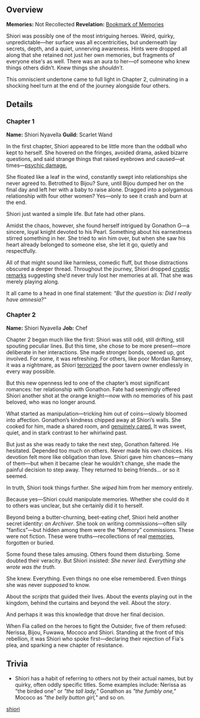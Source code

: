 <!-- title: Shiori Nyavella -->
<!-- quote: I don't know what to say. I think if I say too much, it'll change everything. -->
<!-- chapters: -1 -->
<!-- images: (Shiori's Chapter 1 Profile), (Shiori investigating a dungeon along with others), (Shiori's Chapter 2 Profile), (Shiori in the "Monster" MV), (Shiori turning against Fia in Chapter 2's Ending) -->
<!-- model: false -->

## Overview

**Memories:** Not Recollected
**Revelation:** [Bookmark of Memories](#entry:bookmark-of-memories-entry)

Shiori was possibly one of the most intriguing heroes. Weird, quirky, unpredictable—her surface was all eccentricities, but underneath lay secrets, depth, and a quiet, unnerving awareness. Hints were dropped all along that she retained not just her own memories, but fragments of everyone else's as well. There was an aura to her—of someone who knew things others didn’t. Knew things she _shouldn’t_.

This omniscient undertone came to full light in Chapter 2, culminating in a shocking heel turn at the end of the journey alongside four others.

## Details

### Chapter 1

**Name:** Shiori Nyavella
**Guild:** Scarlet Wand

In the first chapter, Shiori appeared to be little more than the oddball who kept to herself. She hovered on the fringes, avoided drama, asked bizarre questions, and said strange things that raised eyebrows and caused—at times—[psychic damage.](https://www.youtube.com/live/LTIq_0ykLVA?feature=shared&t=8760)

She floated like a leaf in the wind, constantly swept into relationships she never agreed to. Betrothed to Bijou? Sure, until Bijou dumped her on the final day and left her with a baby to raise alone. Dragged into a polygamous relationship with four other women? Yes—only to see it crash and burn at the end.

Shiori just wanted a simple life. But fate had other plans.

Amidst the chaos, however, she found herself intrigued by Gonathon G—a sincere, loyal knight devoted to his Pearl. Something about his earnestness stirred something in her. She tried to win him over, but when she saw his heart already belonged to someone else, she let it go, quietly and respectfully.

All of that might sound like harmless, comedic fluff, but those distractions obscured a deeper thread. Throughout the journey, Shiori dropped [cryptic remarks](https://www.youtube.com/live/dTf0g5tqzBU?si=Tv8iBK5Q96G63XiA&t=6689) suggesting she’d never truly lost her memories at all. That she was merely playing along.

It all came to a head in one final statement:
_“But the question is: Did I really have amnesia?”_

### Chapter 2

**Name:** Shiori Nyavella
**Job:** Chef

Chapter 2 began much like the first: Shiori was still odd, still drifting, still spouting peculiar lines. But this time, she chose to be more present—more deliberate in her interactions. She made stronger bonds, opened up, got involved. For some, it was refreshing. For others, like poor Mordan Ramsey, it was a nightmare, as Shiori [terrorized](https://www.youtube.com/live/zCWoxMbOZPk?si=Y_mj_z_Qpgx2OJKj&t=11795) the poor tavern owner endlessly in every way possible.

But this new openness led to one of the chapter’s most significant romances: her relationship with Gonathon. Fate had seemingly offered Shiori another shot at the orange knight—now with no memories of his past beloved, who was no longer around.

What started as manipulation—tricking him out of coins—slowly bloomed into affection. Gonathon’s kindness chipped away at Shiori’s walls. She cooked for him, made a shared room, and [genuinely cared.](https://www.youtube.com/live/gVAtGMLBJos?si=GgmAIeHBDZrl4Pmq&t=7857) It was sweet, quiet, and in stark contrast to her whirlwind past.

But just as she was ready to take the next step, Gonathon faltered. He hesitated. Depended too much on others. Never made his own choices. His devotion felt more like obligation than love. Shiori gave him chances—many of them—but when it became clear he wouldn't change, she made the painful decision to step away. They returned to being friends… or so it seemed.

In truth, Shiori took things further. She _wiped_ him from her memory entirely.

Because yes—Shiori could manipulate memories. Whether she could do it to others was unclear, but she certainly did it to herself.

Beyond being a butter-churning, beet-eating chef, Shiori held another secret identity: _an Archiver_. She took on writing commissions—often silly "fanfics"—but hidden among them were the “Memory” commissions. These were not fiction. These were truths—recollections of real [memories,](https://www.youtube.com/live/tJ_YXGE3o2w?si=7ajFqe3fWIHtWYs2&t=11107) forgotten or buried.

Some found these tales amusing. Others found them disturbing. Some doubted their veracity. But Shiori insisted: _She never lied. Everything she wrote was the truth._

She knew.
Everything.
Even things no one else remembered.
Even things she was never _supposed_ to know.

About the _scripts_ that guided their lives.
About the events playing out in the kingdom, behind the curtains and beyond the veil.
About the _story_.

And perhaps it was this knowledge that drove her final decision.

When Fia called on the heroes to fight the Outsider, five of them refused: Nerissa, Bijou, Fuwawa, Mococo and Shiori. Standing at the front of this rebellion, it was Shiori who spoke first—declaring their rejection of Fia's plea, and sparking a new chapter of resistance.

## Trivia

- Shiori has a habit of referring to others not by their actual names, but by quirky, often oddly specific titles. Some examples include: Nerissa as "the birded one" or _"the tall lady,"_ Gonathon as _"the fumbly one,"_ Mococo as _"the belly button girl,"_ and so on.

[shiori](#easter:easter-shiori)
